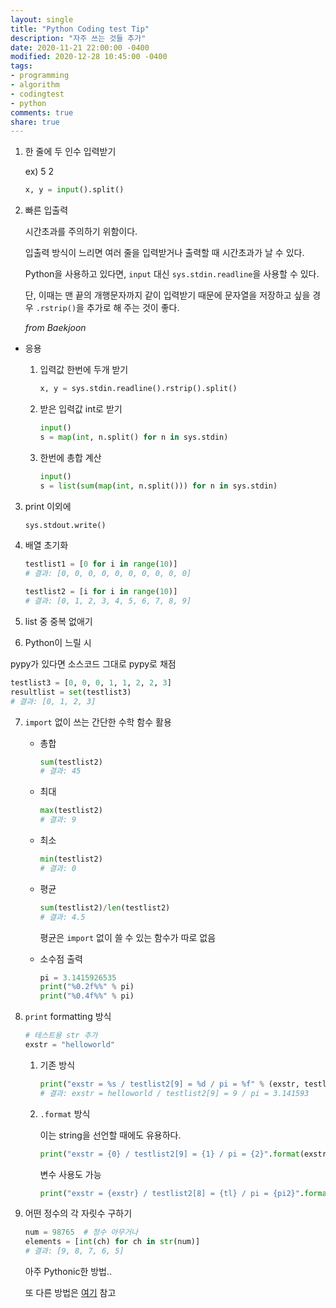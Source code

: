 ```yaml
---
layout: single
title: "Python Coding test Tip"
description: "자주 쓰는 것들 추가"
date: 2020-11-21 22:00:00 -0400
modified: 2020-12-28 10:45:00 -0400
tags: 
- programming
- algorithm
- codingtest
- python
comments: true
share: true
---
```


1. 한 줄에 두 인수 입력받기

	ex) 5 2
	```python
	x, y = input().split()
	```
	
2. 빠른 입출력

   시간초과를 주의하기 위함이다.

   입출력 방식이 느리면 여러 줄을 입력받거나 출력할 때 시간초과가 날 수 있다.

   Python을 사용하고 있다면, `input` 대신 `sys.stdin.readline`을 사용할 수 있다.

   단, 이때는 맨 끝의 개행문자까지 같이 입력받기 때문에 문자열을 저장하고 싶을 경우 `.rstrip()`을 추가로 해 주는 것이 좋다.

   *from Baekjoon*

  - 응용

    1. 입력값 한번에 두개 받기

       ```python
       x, y = sys.stdin.readline().rstrip().split()
       ```
    2. 받은 입력값 int로 받기

       ```python
       input()
       s = map(int, n.split() for n in sys.stdin)
       ```
    3. 한번에 총합 계산

       ```python
       input()
       s = list(sum(map(int, n.split())) for n in sys.stdin)
       ```

3. print 이외에

	```python
	sys.stdout.write()
	```
	
4. 배열 초기화

	```python
	testlist1 = [0 for i in range(10)]
	# 결과: [0, 0, 0, 0, 0, 0, 0, 0, 0, 0]
	```
	
	```python
	testlist2 = [i for i in range(10)]
	# 결과: [0, 1, 2, 3, 4, 5, 6, 7, 8, 9]
	```
	
5. list 중 중복 없애기

	
	
6. Python이 느릴 시

  pypy가 있다면 소스코드 그대로 pypy로 채점

  ```python
  testlist3 = [0, 0, 0, 1, 1, 2, 2, 3]
  resultlist = set(testlist3)
  # 결과: [0, 1, 2, 3]
  ```

7. `import` 없이 쓰는 간단한 수학 함수 활용

   - 총합

     ```python
     sum(testlist2)
     # 결과: 45
     ```

   - 최대

     ```python
     max(testlist2)
     # 결과: 9
     ```

   - 최소

     ```python
     min(testlist2)
     # 결과: 0
     ```

   - 평균

     ```python
     sum(testlist2)/len(testlist2)
     # 결과: 4.5
     ```

     평균은 `import` 없이 쓸 수 있는 함수가 따로 없음
     
   - 소수점 출력

     ```python
     pi = 3.1415926535
     print("%0.2f%%" % pi)
     print("%0.4f%%" % pi)
     ```

8. `print` formatting 방식

   ```python
   # 테스트용 str 추가
   exstr = "helloworld"
   ```

   1. 기존 방식

      ```python
      print("exstr = %s / testlist2[9] = %d / pi = %f" % (exstr, testlist2[9], pi))
      # 결과: exstr = helloworld / testlist2[9] = 9 / pi = 3.141593
      ```

   2. `.format` 방식

      이는 string을 선언할 때에도 유용하다.

      ```python
      print("exstr = {0} / testlist2[9] = {1} / pi = {2}".format(exstr, testlist2[8], pi))
      ```

      변수 사용도 가능

      ```python
      print("exstr = {exstr} / testlist2[8] = {tl} / pi = {pi2}".format(exstr=exstr, tl=testlist2[8], pi2=pi))
      ```

9. 어떤 정수의 각 자릿수 구하기

   ```python
   num = 98765	# 정수 아무거나
   elements = [int(ch) for ch in str(num)]
   # 결과: [9, 8, 7, 6, 5]
   ```

   아주 Pythonic한 방법..

   또 다른 방법은 [여기](https://shoark7.github.io/programming/algorithm/3-ways-to-get-length-of-natural-number) 참고

   

